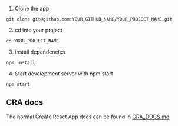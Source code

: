 

1. Clone the app

```
git clone git@github.com:YOUR_GITHUB_NAME/YOUR_PROJECT_NAME.git
```

2. cd into your project

```
cd YOUR_PROJECT_NAME
```

3. install dependencies

```
npm install
```

4. Start development server with npm start

```
npm start
```

## CRA docs

The normal Create React App docs can be found in [CRA_DOCS.md](./CRA_DOCS.md)

